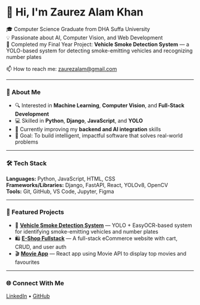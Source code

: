 # 👋 Hi, I'm Zaurez Alam Khan

🎓 Computer Science Graduate from DHA Suffa University  
💡 Passionate about AI, Computer Vision, and Web Development  
🚀 Completed my Final Year Project: **Vehicle Smoke Detection System** — a YOLO-based system for detecting smoke-emitting vehicles and recognizing number plates

📫 How to reach me: [zaurezalam@gmail.com](mailto:zaurezalam@gmail.com)

---

### 🧠 About Me
- 🔍 Interested in **Machine Learning**, **Computer Vision**, and **Full-Stack Development**  
- 💻 Skilled in **Python**, **Django**, **JavaScript**, and **YOLO**  
- 🌱 Currently improving my **backend and AI integration** skills  
- 🎯 Goal: To build intelligent, impactful software that solves real-world problems  

---

### 🛠️ Tech Stack
**Languages:** Python, JavaScript,  HTML, CSS  
**Frameworks/Libraries:** Django, FastAPI, React,  YOLOv8, OpenCV  
**Tools:** Git, GitHub, VS Code, Jupyter, Figma  

---

### 🧩 Featured Projects
- 🚗 **[Vehicle Smoke Detection System](https://github.com/ZaurezAlam/smoke_veHicle_dashboard)** — YOLO + EasyOCR-based system for identifying smoke-emitting vehicles and number plates  
- 🛍️ **[E-Shop Fullstack](https://github.com/ZaurezAlam/E-Shop-Fullstack)** — A full-stack eCommerce website with cart, CRUD, and user auth  
- 🎬 **[Movie App](https://github.com/ZaurezAlam/React_Movie_Project)** — React app using Movie API to display top movies and favourites  

---


### 🌐 Connect With Me
[LinkedIn](https://www.linkedin.com/in/zaurez-alam-khan-0ab9bb32a/) • [GitHub](https://github.com/ZaurezAlam)
